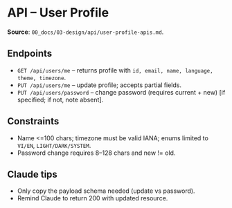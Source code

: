 # API – User Profile

**Source**: `00_docs/03-design/api/user-profile-apis.md`.

## Endpoints
- `GET /api/users/me` – returns profile with `id, email, name, language, theme, timezone`.
- `PUT /api/users/me` – update profile; accepts partial fields.
- `PUT /api/users/password` – change password (requires current + new) [if specified; if not, note absent].

## Constraints
- Name <=100 chars; timezone must be valid IANA; enums limited to `VI/EN`, `LIGHT/DARK/SYSTEM`.
- Password change requires 8–128 chars and new != old.

## Claude tips
- Only copy the payload schema needed (update vs password).
- Remind Claude to return 200 with updated resource.
